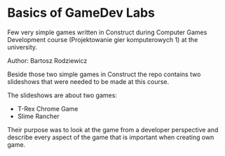 # Basics of GameDev Labs
Few very simple games written in Construct during Computer Games Development course (Projektowanie gier komputerowych 1) at the university.

Author: Bartosz Rodziewicz

Beside those two simple games in Construct the repo contains two slideshows that were needed to be made at this course.

The slideshows are about two games:
* T-Rex Chrome Game
* Slime Rancher

Their purpose was to look at the game from a developer perspective and describe every aspect of the game that is important when creating own game.
